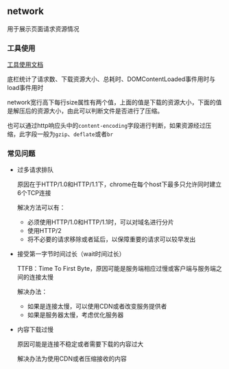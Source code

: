 ## network

用于展示页面请求资源情况

### 工具使用

[工具使用文档](https://developers.google.com/web/tools/chrome-devtools/network-performance/reference)

底栏统计了请求数、下载资源大小、总耗时、DOMContentLoaded事件用时与load事件用时

network宽行高下每行size属性有两个值，上面的值是下载的资源大小，下面的值是解压后的资源大小，由此可以判断文件是否进行了压缩。

也可以通过http响应头中的`content-encoding`字段进行判断，如果资源经过压缩，此字段一般为`gzip`、`deflate`或者`br`

### 常见问题

* 过多请求排队

	原因在于HTTP/1.0和HTTP/1.1下，chrome在每个host下最多只允许同时建立6个TCP连接

	解决方法可以有：
	+ 必须使用HTTP/1.0和HTTP/1.1时，可以对域名进行分片
	+ 使用HTTP/2
	+ 将不必要的请求移除或者延后，以保障重要的请求可以较早发出

* 接受第一字节时间过长（wait时间过长）

	TTFB：Time To First Byte，原因可能是服务端相应过慢或客户端与服务端之间的连接太慢

	解决办法：
	+ 如果是连接太慢，可以使用CDN或者改变服务提供者
	+ 如果是服务器太慢，考虑优化服务器

* 内容下载过慢

	原因可能是连接不稳定或者需要下载的内容过大

	解决办法为使用CDN或者压缩接收的内容